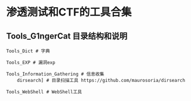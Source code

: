 # 渗透测试和CTF的工具合集
## Tools_G1ngerCat 目录结构和说明
```
Tools_Dict # 字典

Tools_EXP # 漏洞exp

Tools_Information_Gathering # 信息收集
    dirsearch] # 目录扫描工具 https://github.com/maurosoria/dirsearch

Tools_WebShell # WebShell工具
```
